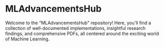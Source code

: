 # MLAdvancementsHub
Welcome to the "MLAdvancementsHub" repository! Here, you'll find a collection of well-documented implementations, insightful research findings, and comprehensive PDFs, all centered around the exciting world of Machine Learning.
